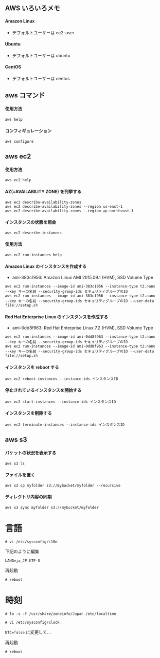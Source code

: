 ## AWS いろいろメモ

#### Amazon Linux

- デフォルトユーザーは ec2-user

#### Ubuntu

- デフォルトユーザーは ubuntu

#### CentOS

- デフォルトユーザーは centos

## aws コマンド

#### 使用方法

```
aws help
```

#### コンフィギュレーション

```
aws configure
```





## aws ec2



#### 使用方法

```
aws ec2 help
```

#### AZ(=AVAILABILITY ZONE) を列挙する

```
aws ec2 describe-availability-zones
aws ec2 describe-availability-zones --region us-east-1
aws ec2 describe-availability-zones --region ap-northeast-1
```

#### インスタンスの状態を照会

```
aws ec2 describe-instances
```

#### 使用方法

```
aws ec2 run-instances help
```



#### Amazon Linux のインスタンスを作成する

- ami-383c1956: Amazon Linux AMI 2015.09.1 (HVM), SSD Volume Type

```
aws ec2 run-instances --image-id ami-383c1956 --instance-type t2.nano --key キーの名前 --security-group-ids セキュリティグループのID
aws ec2 run-instances --image-id ami-383c1956 --instance-type t2.nano --key キーの名前 --security-group-ids セキュリティグループのID --user-data file://setup.sh
```


#### Red Hat Enterprise Linux のインスタンスを作成する

- ami-0dd8f963: Red Hat Enterprise Linux 7.2 (HVM), SSD Volume Type

```
aws ec2 run-instances --image-id ami-0dd8f963 --instance-type t2.nano --key キーの名前 --security-group-ids セキュリティグループのID
aws ec2 run-instances --image-id ami-0dd8f963 --instance-type t2.nano --key キーの名前 --security-group-ids セキュリティグループのID --user-data file://setup.sh
```

#### インスタンスを reboot する

```
aws ec2 reboot-instances --instance-ids インスタンスID
```

#### 停止されているインスタンスを開始する

```
aws ec2 start-instances --instance-ids インスタンスID
```


#### インスタンスを削除する

```
aws ec2 terminate-instances --instance-ids インスタンスID
```


## aws s3

#### バケットの状況を表示する

```
aws s3 ls
```

#### ファイルを置く

```
aws s3 cp myfolder s3://mybucket/myfolder --recursive
```


#### ディレクトリ内容の同期

```
aws s3 sync myfolder s3://mybucket/myfolder
```

# 言語

```
# vi /etc/sysconfig/i18n
```

下記のように編集

```
LANG=ja_JP.UTF-8
```

再起動

```
# reboot
```

# 時刻

```
# ln -s -f /usr/share/zoneinfo/Japan /etc/localtime
```

```
# vi /etc/sysconfig/clock
```

`UTC=false` に変更して...

再起動

```
# reboot
```

